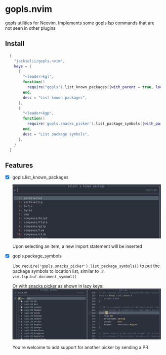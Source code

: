 # gopls.nvim

gopls utilities for Neovim. Implements some gopls lsp commands that are not seen in other plugins

## Install 

```lua
  {
    "jackielii/gopls.nvim",
    keys = {
      {
        "<leader>kgl",
        function()
          require("gopls").list_known_packages({with_parent = true, loclist = true})
        end,
        desc = "List known packages",
      },
      {
        "<leader>kgp",
        function()
          require('gopls.snacks_picker').list_package_symbols({with_parent = true})
        end,
        desc = "List package symbols",
      },
    }
  }
```

## Features

- [x] gopls.list_known_packages

  ![list-known-packages](assets/list-known-packages.png)

  Upon selecting an item, a new import statement will be inserted

- [x] gopls.package_symbols

  Use `require('gopls.snacks_picker').list_package_symbols()` to put the package symbols to location list, similar to `:h vim.lsp.buf.document_symbol()`

  Or with [snacks picker](https://github.com/folke/snacks.nvim/blob/main/docs/picker.md) as shown in lazy keys:
  ![snacks-picker-package-symbols](assets/snacks-picker-package-symbols.png)

  You're welcome to add support for another picker by sending a PR
